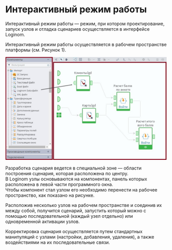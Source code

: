 # Интерактивный режим работы

Интерактивный режим работы — режим, при котором проектирование, запуск узлов и отладка сценариев осуществляется в интерфейсе Loginom. 

Интерактивный режим работы осуществляется в рабочем пространстве платформы (см. Рисунок 1).

![Рабочее пространство](./scenario-build-area.png)

Разработка сценария ведется в специальной зоне — области построения сценария, которая расположена по центру.   
В Loginom узлы основываются на компонентах, панель которых расположена в левой части программного окна.  
Чтобы компонент стал узлом его необходимо перенести на рабочее пространство, как показано на рисунке.  

Расположив несколько узлов на рабочем пространстве и соединив их между собой, получится сценарий, запустить который можно с помощью последовательной (каждый узел отдельно) или одновременной активации узлов.
   
Корректировка сценария осуществляется путем стандартных манипуляций с узлами (настройки, добавления, удаления), а также воздействиями на их последовательные связи.